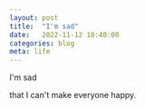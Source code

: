```yaml
---
layout: post
title:  "I'm sad"
date:   2022-11-12 10:40:00
categories: blog
meta: life
---
```


I'm sad

that I can't make everyone happy. 
